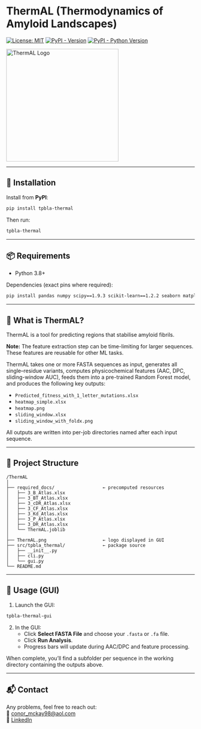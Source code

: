 # ThermAL (**Therm**odynamics of **A**myloid **L**andscapes)

[![License: MIT](https://img.shields.io/badge/License-MIT-yellow.svg)](LICENSE)
[![PyPI - Version](https://img.shields.io/pypi/v/tpbla-thermal)](https://pypi.org/project/tpbla-thermal/)
[![PyPI - Python Version](https://img.shields.io/pypi/pyversions/tpbla-thermal)](https://pypi.org/project/tpbla-thermal/)

<img src="ThermAL.png" alt="ThermAL Logo" width="300"/>

---

## 🔧 Installation

Install from **PyPI**:

```bash
pip install tpbla-thermal
```

Then run:

```bash
tpbla-thermal
```

---

## 📦 Requirements

- Python 3.8+

Dependencies (exact pins where required):

```bash
pip install pandas numpy scipy==1.9.3 scikit-learn==1.2.2 seaborn matplotlib pillow joblib openpyxl
```

---

## 🧪 What is ThermAL?

ThermAL is a tool for predicting regions that stabilise amyloid fibrils.

**Note:** The feature extraction step can be time-limiting for larger sequences. These features are reusable for other ML tasks.

ThermAL takes one or more FASTA sequences as input, generates all single–residue variants, computes physicochemical features (AAC, DPC, sliding-window AUC), feeds them into a pre-trained Random Forest model, and produces the following key outputs:

- `Predicted_fitness_with_1_letter_mutations.xlsx`
- `heatmap_simple.xlsx`
- `heatmap.png`
- `sliding_window.xlsx`
- `sliding_window_with_foldx.png`

All outputs are written into per-job directories named after each input sequence.

---

## 📁 Project Structure

```
/ThermAL
│
├── required_docs/                  ← precomputed resources
│   ├── 3_B_Atlas.xlsx
│   ├── 3_BT_Atlas.xlsx
│   ├── 3_cDR_Atlas.xlsx
│   ├── 3_CF_Atlas.xlsx
│   ├── 3_Kd_Atlas.xlsx
│   ├── 3_P_Atlas.xlsx
│   ├── 3_DR_Atlas.xlsx
│   └── ThermAL.joblib
│
├── ThermAL.png                     ← logo displayed in GUI
├── src/tpbla_thermal/              ← package source
│   ├── __init__.py
│   ├── cli.py
│   └── gui.py
└── README.md
```

---

## 🚀 Usage (GUI)

1. Launch the GUI:

```bash
tpbla-thermal-gui
```

2. In the GUI:
   - Click **Select FASTA File** and choose your `.fasta` or `.fa` file.
   - Click **Run Analysis**.
   - Progress bars will update during AAC/DPC and feature processing.

When complete, you’ll find a subfolder per sequence in the working directory containing the outputs above.

---

## 📬 Contact

Any problems, feel free to reach out:  
📧 conor_mckay98@aol.com  
🔗 [LinkedIn](https://www.linkedin.com/in/conor-mckay-babba7171/)

